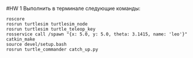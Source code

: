 #HW 1
Выполнить в терминале следующие команды:
```
roscore 
rosrun turtlesim turtlesim_node
rosrun turtlesim turtle_teleop_key
rosservice call /spawn "{x: 5.0, y: 5.0, theta: 3.1415, name: 'leo'}"
catkin_make
source devel/setup.bash
rosrun turtle_commander catch_up.py
```
